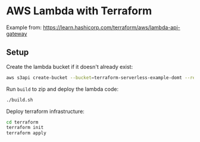 # AWS Lambda with Terraform

Example from: https://learn.hashicorp.com/terraform/aws/lambda-api-gateway

## Setup

Create the lambda bucket if it doesn't already exist:

```bash
aws s3api create-bucket --bucket=terraform-serverless-example-domt --region=us-east-1
```

Run `build` to zip and deploy the lambda code:

```bash
./build.sh
```

Deploy terraform infrastructure:

```bash
cd terraform
terraform init
terraform apply
```
